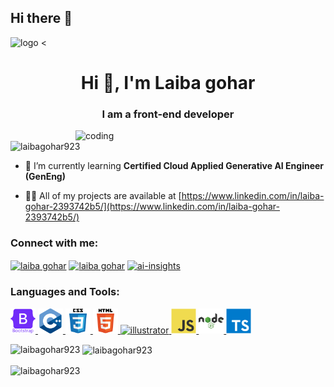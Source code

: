## Hi there 👋

<!--
**laibagohar923/laibagohar923** is a ✨ _special_ ✨ repository because its `README.md` (this file) appears on your GitHub profile.

Here are some ideas to get you started:

- 🔭 I’m currently working on ...
- 🌱 I’m currently learning ...
- 👯 I’m looking to collaborate on ...
- 🤔 I’m looking for help with ...
- 💬 Ask me about ...
- 📫 How to reach me: ...
- 😄 Pronouns: ...
- ⚡ Fun fact: ...
-->

![logo](https://media.licdn.com/dms/image/D5616AQHznPFpR4htLg/profile-displaybackgroundimage-shrink_350_1400/0/1714918961617?e=1721865600&v=beta&t=KfErE71jmPexmgqyhto6gPpNFGMmNPHtivwKZL78VhM)
<<h1 align="center">Hi 👋, I'm Laiba gohar</h1>
<h3 align="center">I am a front-end developer</h3>
<img align="right" alt="coding" width="400" src="https://camo.githubusercontent.com/800e1ce79aaa78d4e4d5eb324dfb2a8bb0164a42c6a2f6e636692bcc3f9480d4/68747470733a2f2f63646e2e686173686e6f64652e636f6d2f7265732f686173686e6f64652f696d6167652f75706c6f61642f76313638313536323530383336352f6b39367a307833566a2e676966">

<p align="left"> <img src="https://komarev.com/ghpvc/?username=laibagohar923&label=Profile%20views&color=0e75b6&style=flat" alt="laibagohar923" /> </p>

- 🌱 I’m currently learning **Certified Cloud Applied Generative AI Engineer (GenEng)**

- 👨‍💻 All of my projects are available at [https://www.linkedin.com/in/laiba-gohar-2393742b5/](https://www.linkedin.com/in/laiba-gohar-2393742b5/)

<h3 align="left">Connect with me:</h3>
<p align="left">
<a href="https://linkedin.com/in/laiba gohar" target="blank"><img align="center" src="https://raw.githubusercontent.com/rahuldkjain/github-profile-readme-generator/master/src/images/icons/Social/linked-in-alt.svg" alt="laiba gohar" height="30" width="40" /></a>
<a href="https://fb.com/laiba gohar" target="blank"><img align="center" src="https://raw.githubusercontent.com/rahuldkjain/github-profile-readme-generator/master/src/images/icons/Social/facebook.svg" alt="laiba gohar" height="30" width="40" /></a>
<a href="https://www.youtube.com/c/ai-insights" target="blank"><img align="center" src="https://raw.githubusercontent.com/rahuldkjain/github-profile-readme-generator/master/src/images/icons/Social/youtube.svg" alt="ai-insights" height="30" width="40" /></a>
</p>

<h3 align="left">Languages and Tools:</h3>
<p align="left"> <a href="https://getbootstrap.com" target="_blank" rel="noreferrer"> <img src="https://raw.githubusercontent.com/devicons/devicon/master/icons/bootstrap/bootstrap-plain-wordmark.svg" alt="bootstrap" width="40" height="40"/> </a> <a href="https://www.w3schools.com/cpp/" target="_blank" rel="noreferrer"> <img src="https://raw.githubusercontent.com/devicons/devicon/master/icons/cplusplus/cplusplus-original.svg" alt="cplusplus" width="40" height="40"/> </a> <a href="https://www.w3schools.com/css/" target="_blank" rel="noreferrer"> <img src="https://raw.githubusercontent.com/devicons/devicon/master/icons/css3/css3-original-wordmark.svg" alt="css3" width="40" height="40"/> </a> <a href="https://www.w3.org/html/" target="_blank" rel="noreferrer"> <img src="https://raw.githubusercontent.com/devicons/devicon/master/icons/html5/html5-original-wordmark.svg" alt="html5" width="40" height="40"/> </a> <a href="https://www.adobe.com/in/products/illustrator.html" target="_blank" rel="noreferrer"> <img src="https://www.vectorlogo.zone/logos/adobe_illustrator/adobe_illustrator-icon.svg" alt="illustrator" width="40" height="40"/> </a> <a href="https://developer.mozilla.org/en-US/docs/Web/JavaScript" target="_blank" rel="noreferrer"> <img src="https://raw.githubusercontent.com/devicons/devicon/master/icons/javascript/javascript-original.svg" alt="javascript" width="40" height="40"/> </a> <a href="https://nodejs.org" target="_blank" rel="noreferrer"> <img src="https://raw.githubusercontent.com/devicons/devicon/master/icons/nodejs/nodejs-original-wordmark.svg" alt="nodejs" width="40" height="40"/> </a> <a href="https://www.typescriptlang.org/" target="_blank" rel="noreferrer"> <img src="https://raw.githubusercontent.com/devicons/devicon/master/icons/typescript/typescript-original.svg" alt="typescript" width="40" height="40"/> </a> </p>

<p><img align="left" src="https://github-readme-stats.vercel.app/api/top-langs?username=laibagohar923&show_icons=true&locale=en&layout=compact" alt="laibagohar923" /></p>

<p>&nbsp;<img align="center" src="https://github-readme-stats.vercel.app/api?username=laibagohar923&show_icons=true&locale=en" alt="laibagohar923" /></p>

<p><img align="center" src="https://github-readme-streak-stats.herokuapp.com/?user=laibagohar923&" alt="laibagohar923" /></p>


